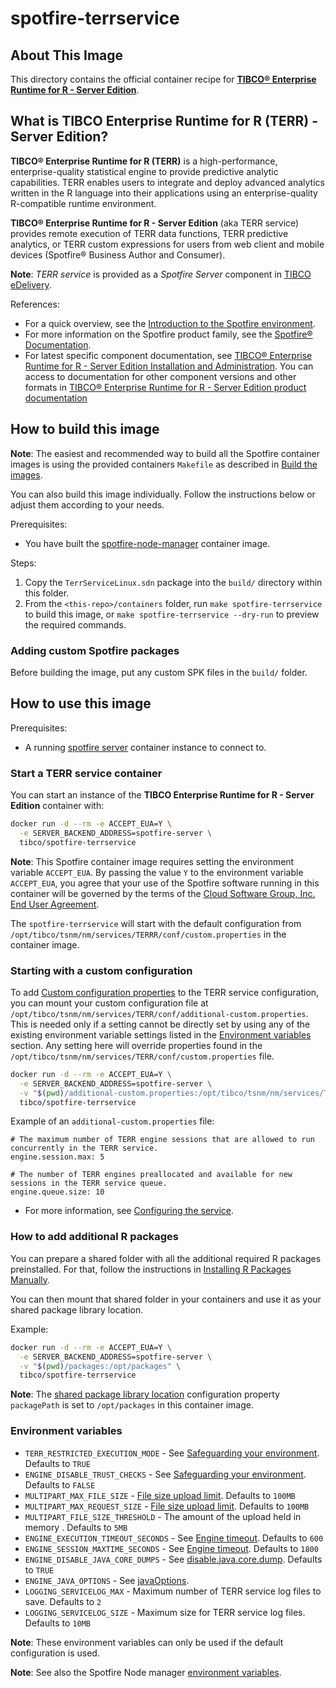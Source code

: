 # spotfire-terrservice

## About This Image

This directory contains the official container recipe for **[TIBCO® Enterprise Runtime for R - Server Edition](https://docs.tibco.com/pub/terrsrv/latest/doc/html/TIB_terrsrv_install/terrinstall-homepage.html)**.

## What is TIBCO Enterprise Runtime for R (TERR) - Server Edition?

**TIBCO® Enterprise Runtime for R (TERR)** is a high-performance, enterprise-quality statistical engine to provide predictive analytic capabilities.
TERR enables users to integrate and deploy advanced analytics written in the R language into their applications using an enterprise-quality R-compatible runtime environment.

**TIBCO® Enterprise Runtime for R - Server Edition** (aka TERR service) provides remote execution of TERR data functions, TERR predictive analytics, or TERR custom expressions for users from web client and mobile devices (Spotfire® Business Author and Consumer).

**Note**: _TERR service_ is provided as a _Spotfire Server_ component in [TIBCO eDelivery](https://edelivery.tibco.com/storefront/index.ep).

References:
- For a quick overview, see the [Introduction to the Spotfire environment](https://docs.tibco.com/pub/spotfire_server/latest/doc/html/TIB_sfire_server_tsas_admin_help/server/topics/introduction_to_the_tibco_spotfire_environment.html).
- For more information on the Spotfire product family, see the [Spotfire® Documentation](https://docs.tibco.com/products/tibco-spotfire/).
- For latest specific component documentation, see [TIBCO® Enterprise Runtime for R - Server Edition Installation and Administration](https://docs.tibco.com/pub/terrsrv/latest/doc/html/TIB_terrsrv_install/terrinstall-homepage.html).
  You can access to documentation for other component versions and other formats in [TIBCO® Enterprise Runtime for R - Server Edition product documentation](https://docs.tibco.com/products/tibco-enterprise-runtime-for-r-server-edition)

## How to build this image

**Note**: The easiest and recommended way to build all the Spotfire container images is using the provided containers `Makefile` as described in [Build the images](../README.md#build-the-images).

You can also build this image individually.
Follow the instructions below or adjust them according to your needs.

Prerequisites:
- You have built the [spotfire-node-manager](../spotfire-node-manager/README.md) container image.

Steps:
1. Copy the `TerrServiceLinux.sdn` package into the `build/` directory within this folder.
2. From the `<this-repo>/containers` folder, run `make spotfire-terrservice` to build this image, or `make spotfire-terrservice --dry-run` to preview the required commands.

### Adding custom Spotfire packages

Before building the image, put any custom SPK files in the `build/` folder.

## How to use this image

Prerequisites:
- A running [spotfire server](../spotfire-server/README.md) container instance to connect to.

### Start a TERR service container

You can start an instance of the **TIBCO Enterprise Runtime for R - Server Edition** container with:
```bash
docker run -d --rm -e ACCEPT_EUA=Y \
  -e SERVER_BACKEND_ADDRESS=spotfire-server \
  tibco/spotfire-terrservice
```

**Note**:  This Spotfire container image requires setting the environment variable `ACCEPT_EUA`.
By passing the value `Y` to the environment variable `ACCEPT_EUA`, you agree that your use of the Spotfire software running in this container will be governed by the terms of the [Cloud Software Group, Inc. End User Agreement](https://terms.tibco.com/#end-user-agreement).

The `spotfire-terrservice` will start with the default configuration from `/opt/tibco/tsnm/nm/services/TERRR/conf/custom.properties` in the container image.

### Starting with a custom configuration

To add [Custom configuration properties](https://docs.tibco.com/pub/terrsrv/latest/doc/html/TIB_terrsrv_install/_shared/install/topics/custom_configuration_properties.html) to the TERR service configuration, you can mount your custom configuration file at `/opt/tibco/tsnm/nm/services/TERR/conf/additional-custom.properties`.
This is needed only if a setting cannot be directly set by using any of the existing environment variable settings listed in the [Environment variables](#environment-variables) section.
Any setting here will override properties found in the `/opt/tibco/tsnm/nm/services/TERR/conf/custom.properties` file.

```bash
docker run -d --rm -e ACCEPT_EUA=Y \
  -e SERVER_BACKEND_ADDRESS=spotfire-server \
  -v "$(pwd)/additional-custom.properties:/opt/tibco/tsnm/nm/services/TERR/conf/additional-custom.properties" \
  tibco/spotfire-terrservice
```

Example of an `additional-custom.properties` file:
```
# The maximum number of TERR engine sessions that are allowed to run concurrently in the TERR service.
engine.session.max: 5

# The number of TERR engines preallocated and available for new sessions in the TERR service queue.
engine.queue.size: 10
```

- For more information, see [Configuring the service](https://docs.tibco.com/pub/terrsrv/latest/doc/html/TIB_terrsrv_install/_shared/install/topics/configuring_the_service.html).

### How to add additional R packages

You can prepare a shared folder with all the additional required R packages preinstalled.
For that, follow the instructions in [Installing R Packages Manually](https://docs.tibco.com/pub/terrsrv/latest/doc/html/TIB_terrsrv_install/_shared/install/topics/installing_r_packages_manually_.html).

You can then mount that shared folder in your containers and use it as your shared package library location.

Example:
```bash
docker run -d --rm -e ACCEPT_EUA=Y \
  -e SERVER_BACKEND_ADDRESS=spotfire-server \
  -v "$(pwd)/packages:/opt/packages" \
  tibco/spotfire-terrservice
```

**Note**: The [shared package library location](https://docs.tibco.com/pub/terrsrv/latest/doc/html/TIB_terrsrv_install/_shared/install/topics/package_library_location.html) configuration property `packagePath` is set to `/opt/packages` in this container image.

### Environment variables

- `TERR_RESTRICTED_EXECUTION_MODE` - See [Safeguarding your environment](https://docs.tibco.com/pub/terrsrv/latest/doc/html/TIB_terrsrv_install/_shared/install/topics/safeguarding_your_environment.html). Defaults to `TRUE`
- `ENGINE_DISABLE_TRUST_CHECKS` - See [Safeguarding your environment](https://docs.tibco.com/pub/terrsrv/latest/doc/html/TIB_terrsrv_install/_shared/install/topics/safeguarding_your_environment.html). Defaults to `FALSE`
- `MULTIPART_MAX_FILE_SIZE` - [File size upload limit](https://docs.tibco.com/pub/terrsrv/latest/doc/html/TIB_terrsrv_install/_shared/install/topics/file_size_limit_for_spring_multipart_file.html). Defaults to `100MB`
- `MULTIPART_MAX_REQUEST_SIZE` - [File size upload limit](https://docs.tibco.com/pub/terrsrv/latest/doc/html/TIB_terrsrv_install/_shared/install/topics/file_size_limit_for_spring_multipart_file.html). Defaults to `100MB`
- `MULTIPART_FILE_SIZE_THRESHOLD` - The amount of the upload held in memory . Defaults to `5MB`
- `ENGINE_EXECUTION_TIMEOUT_SECONDS` - See [Engine timeout](https://docs.tibco.com/pub/terrsrv/latest/doc/html/TIB_terrsrv_install/_shared/install/topics/engine_timeout.html). Defaults to `600`
- `ENGINE_SESSION_MAXTIME_SECONDS` - See [Engine timeout](https://docs.tibco.com/pub/terrsrv/latest/doc/html/TIB_terrsrv_install/_shared/install/topics/engine_timeout.html). Defaults to `1800`
- `ENGINE_DISABLE_JAVA_CORE_DUMPS` - See [disable.java.core.dump](https://docs.tibco.com/pub/terrsrv/latest/doc/html/TIB_terrsrv_install/_shared/install/topics/manage_java_options.html). Defaults to `TRUE`
- `ENGINE_JAVA_OPTIONS` - See [javaOptions](https://docs.tibco.com/pub/terrsrv/latest/doc/html/TIB_terrsrv_install/_shared/install/topics/manage_java_options.html).
- `LOGGING_SERVICELOG_MAX` - Maximum number of TERR service log files to save. Defaults to `2`
- `LOGGING_SERVICELOG_SIZE` - Maximum size for TERR service log files. Defaults to `10MB`

**Note**: These environment variables can only be used if the default configuration is used.

**Note**: See also the Spotfire Node manager [environment variables](../spotfire-node-manager/README.md#environment-variables).

